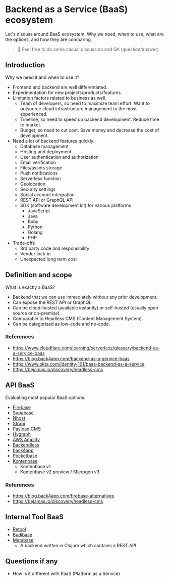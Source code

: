 # Backend as a Service (BaaS) ecosystem

Let's discuss around BaaS ecosystem. Why we need, when to use, what are the options, and how they are comparing.

> 🎉 Feel free to do some casual discussion and QA (question/answer)

## Introduction

Why we need it and when to use it?

- Frontend and backend are well differentiated.
- Experimentation for new projects/products/features.
- Limitation factors related to business as well.
  - Team of developers, so need to maximize team effort. Want to outsource cloud infrastructure management to the most experienced.
  - Timeline, so need to speed up backend development. Reduce time to market.
  - Budget, so need to cut cost. Save money and decrease the cost of development.
- Need a lot of backend features quickly.
  - Database management
  - Hosting and deployment
  - User authentication and authorization
  - Email verification
  - Files/assets storage
  - Push notifications
  - Serverless function
  - Geolocation
  - Security settings
  - Social account integration
  - REST API or GraphQL API
  - SDK (software development kit) for various platforms
    - JavaScript
    - Java
    - Ruby
    - Python
    - Golang
    - PHP
- Trade-offs
  - 3rd party code and responsibility
  - Vendor lock-in
  - Unexpected long term cost

## Definition and scope

What is exactly a BaaS?

- Backend that we can use immediately without any prior development.
- Can expose the REST API or GraphQL.
- Can be cloud-hosted (available instantly) or self-hosted (usually open source or on-premise).
- Comparable to Headless CMS (Content Management System).
- Can be categorized as low-code and no-code.

### References

- https://www.cloudflare.com/learning/serverless/glossary/backend-as-a-service-baas
- https://blog.back4app.com/backend-as-a-service-baas
- https://www.okta.com/identity-101/baas-backend-as-a-service
- https://bejamas.io/discovery/headless-cms

## API BaaS

Evaluating most popular BaaS options.

- [Firebase](https://firebase.google.com)
- [Supabase](https://supabase.com)
- [Nhost](https://nhost.io)
- [Strapi](https://strapi.io)
- [Payload CMS](https://payloadcms.com)
- [Hygraph](https://hygraph.com)
- [AWS Amplify](https://aws.amazon.com/amplify)
- [Backendless](https://backendless.com)
- [back4app](https://www.back4app.com)
- [Pocketbase](https://pocketbase.io)
- [Kontenbase](https://kontenbase.com)
  - Kontenbase v1
  - Kontenbase v2 preview / Microgen v3

### References

- https://blog.back4app.com/firebase-alternatives
- https://bejamas.io/discovery/headless-cms

## Internal Tool BaaS

- [Retool](https://retool.com)
- [Budibase](https://budibase.com)
- [Metabase](https://metabase.com)
  - A backend written in Clojure which contains a REST API

## Questions if any

- How is it different with PaaS (Platform as a Service)
